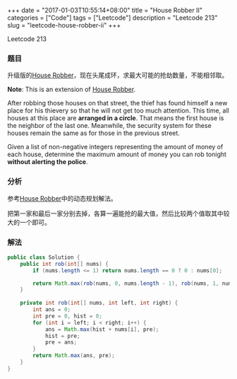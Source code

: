 +++
date = "2017-01-03T10:55:14+08:00"
title = "House Robber II"
categories = ["Code"]
tags = ["Leetcode"]
description = "Leetcode 213"
slug = "leetcode-house-robber-ii"
+++


Leetcode 213

### 题目

升级版的[House Robber](/2016/11/04/leetcode-house-robber/)，现在头尾成环，求最大可能的抢劫数量，不能相邻取。

__Note__: This is an extension of [House Robber](/2016/11/04/leetcode-house-robber/).

After robbing those houses on that street, the thief has found himself a new place for his thievery so that he will not get too much attention. This time, all houses at this place are __arranged in a circle__. That means the first house is the neighbor of the last one. Meanwhile, the security system for these houses remain the same as for those in the previous street.

Given a list of non-negative integers representing the amount of money of each house, determine the maximum amount of money you can rob tonight __without alerting the police__.

### 分析

参考[House Robber](/2016/11/04/leetcode-house-robber/)中的动态规划解法。

把第一家和最后一家分别去掉，各算一遍能抢的最大值，然后比较两个值取其中较大的一个即可。

### 解法

```java
public class Solution {
    public int rob(int[] nums) {
        if (nums.length <= 1) return nums.length == 0 ? 0 : nums[0];

        return Math.max(rob(nums, 0, nums.length - 1), rob(nums, 1, nums.length));
    }
    
    private int rob(int[] nums, int left, int right) {
        int ans = 0;
        int pre = 0, hist = 0;
        for (int i = left; i < right; i++) {
            ans = Math.max(hist + nums[i], pre);
            hist = pre;
            pre = ans;
        }
        return Math.max(ans, pre);
    }
}
```